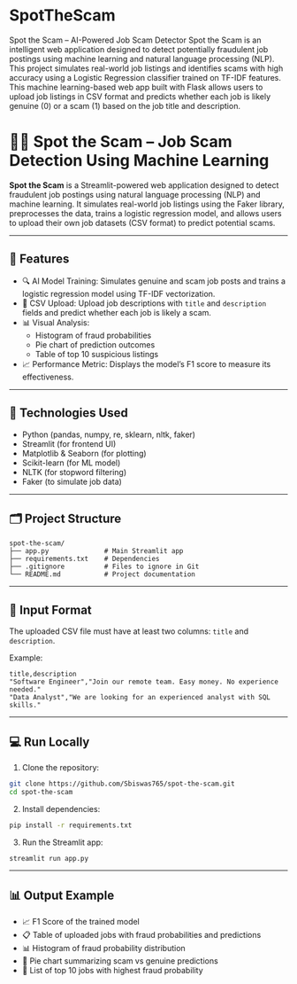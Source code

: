# SpotTheScam
Spot the Scam – AI-Powered Job Scam Detector
Spot the Scam is an intelligent web application designed to detect potentially fraudulent job postings using machine learning and natural language processing (NLP). This project simulates real-world job listings and identifies scams with high accuracy using a Logistic Regression classifier trained on TF-IDF features. This machine learning-based web app built with Flask allows users to upload job listings in CSV format and predicts whether each job is likely genuine (0) or a scam (1) based on the job title and description.

# 🕵️‍♂️ Spot the Scam – Job Scam Detection Using Machine Learning

**Spot the Scam** is a Streamlit-powered web application designed to detect fraudulent job postings using natural language processing (NLP) and machine learning. It simulates real-world job listings using the Faker library, preprocesses the data, trains a logistic regression model, and allows users to upload their own job datasets (CSV format) to predict potential scams.

---

## 🚀 Features

- 🔍 AI Model Training: Simulates genuine and scam job posts and trains a logistic regression model using TF-IDF vectorization.
- 📁 CSV Upload: Upload job descriptions with `title` and `description` fields and predict whether each job is likely a scam.
- 📊 Visual Analysis:
  - Histogram of fraud probabilities
  - Pie chart of prediction outcomes
  - Table of top 10 suspicious listings
- 📈 Performance Metric: Displays the model’s F1 score to measure its effectiveness.

---

## 🧠 Technologies Used

- Python (pandas, numpy, re, sklearn, nltk, faker)
- Streamlit (for frontend UI)
- Matplotlib & Seaborn (for plotting)
- Scikit-learn (for ML model)
- NLTK (for stopword filtering)
- Faker (to simulate job data)

---

## 🗂️ Project Structure

```
spot-the-scam/
├── app.py              # Main Streamlit app
├── requirements.txt    # Dependencies
├── .gitignore          # Files to ignore in Git
└── README.md           # Project documentation
```

---

## 📄 Input Format

The uploaded CSV file must have at least two columns: `title` and `description`.

Example:

```csv
title,description
"Software Engineer","Join our remote team. Easy money. No experience needed."
"Data Analyst","We are looking for an experienced analyst with SQL skills."
```

---

## 💻 Run Locally

1. Clone the repository:
```bash
git clone https://github.com/Sbiswas765/spot-the-scam.git
cd spot-the-scam
```

2. Install dependencies:
```bash
pip install -r requirements.txt
```

3. Run the Streamlit app:
```bash
streamlit run app.py
```

---

## 📊 Output Example

- 📈 F1 Score of the trained model
- 📋 Table of uploaded jobs with fraud probabilities and predictions
- 📊 Histogram of fraud probability distribution
- 🥧 Pie chart summarizing scam vs genuine predictions
- 🚨 List of top 10 jobs with highest fraud probability
